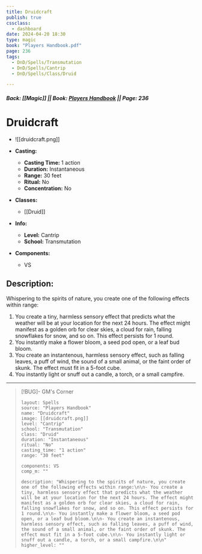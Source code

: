 ```yaml
---
title: Druidcraft
publish: true
cssclass:
  - dashboard
date: 2024-04-20 18:30
type: magic
book: "Players Handbook.pdf"
page: 236
tags:
  - DnD/Spells/Transmutation
  - DnD/Spells/Cantrip
  - DnD/Spells/Class/Druid

---
```


##### Back: [[Magic]] || Book: [Players Handbook](https://drive.google.com/drive/folders/1O5bhpYizcIT5xxAoLOuzCRht_PVS7VSG?usp=sharing) || Page: 236

# Druidcraft
- ![[druidcraft.png]]
- **Casting:**
    - **Casting Time:** 1 action
    - **Duration:** Instantaneous
    - **Range:** 30 feet
    - **Ritual:** No
    - **Concentration:** No
- **Classes:**
    - [[Druid]]

- **Info:**
    - **Level:** Cantrip
    - **School:** Transmutation
- **Components:**
    - VS


## Description:
Whispering to the spirits of nature, you create one of the following effects within range:

1. You create a tiny, harmless sensory effect that predicts what the weather will be at your location for the next 24 hours. The effect might manifest as a golden orb for clear skies, a cloud for rain, falling snowflakes for snow, and so on. This effect persists for 1 round.
2. You instantly make a flower bloom, a seed pod open, or a leaf bud bloom.
3. You create an instantenous, harmless sensory effect, such as falling leaves, a puff of wind, the sound of a small animal, or the faint order of skunk. The effect must fit in a 5-foot cube.
4. You instantly light or snuff out a candle, a torch, or a small campfire.





---

> [!BUG]- GM's Corner
>
> ```statblock
> layout: Spells
> source: "Players Handbook"
> name: "Druidcraft"
> image: [[druidcraft.png]]
> level: "Cantrip"
> school: "Transmutation"
> class: "Druid"
> duration: "Instantaneous"
> ritual: "No"
> casting_time: "1 action"
> range: "30 feet"
>
> components: VS
> comp_m: ""
>
> description: "Whispering to the spirits of nature, you create one of the following effects within range:\n\n- You create a tiny, harmless sensory effect that predicts what the weather will be at your location for the next 24 hours. The effect might manifest as a golden orb for clear skies, a cloud for rain, falling snowflakes for snow, and so on. This effect persists for 1 round.\n\n- You instantly make a flower bloom, a seed pod open, or a leaf bud bloom.\n\n- You create an instantenous, harmless sensory effect, such as falling leaves, a puff of wind, the sound of a small animal, or the faint order of skunk. The effect must fit in a 5-foot cube.\n\n- You instantly light or snuff out a candle, a torch, or a small campfire.\n\n"
> higher_level: ""
> ```
